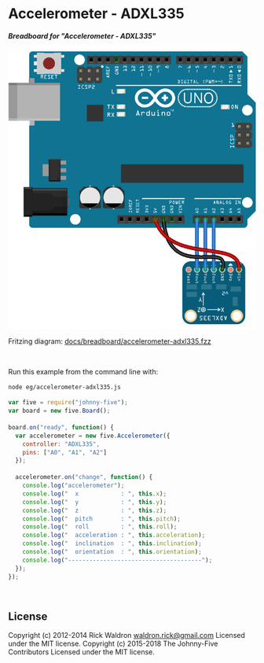 <!--remove-start-->

# Accelerometer - ADXL335

<!--remove-end-->






##### Breadboard for "Accelerometer - ADXL335"



![docs/breadboard/accelerometer-adxl335.png](breadboard/accelerometer-adxl335.png)<br>

Fritzing diagram: [docs/breadboard/accelerometer-adxl335.fzz](breadboard/accelerometer-adxl335.fzz)

&nbsp;




Run this example from the command line with:
```bash
node eg/accelerometer-adxl335.js
```


```javascript
var five = require("johnny-five");
var board = new five.Board();

board.on("ready", function() {
  var accelerometer = new five.Accelerometer({
    controller: "ADXL335",
    pins: ["A0", "A1", "A2"]
  });

  accelerometer.on("change", function() {
    console.log("accelerometer");
    console.log("  x            : ", this.x);
    console.log("  y            : ", this.y);
    console.log("  z            : ", this.z);
    console.log("  pitch        : ", this.pitch);
    console.log("  roll         : ", this.roll);
    console.log("  acceleration : ", this.acceleration);
    console.log("  inclination  : ", this.inclination);
    console.log("  orientation  : ", this.orientation);
    console.log("--------------------------------------");
  });
});

```








&nbsp;

<!--remove-start-->

## License
Copyright (c) 2012-2014 Rick Waldron <waldron.rick@gmail.com>
Licensed under the MIT license.
Copyright (c) 2015-2018 The Johnny-Five Contributors
Licensed under the MIT license.

<!--remove-end-->
